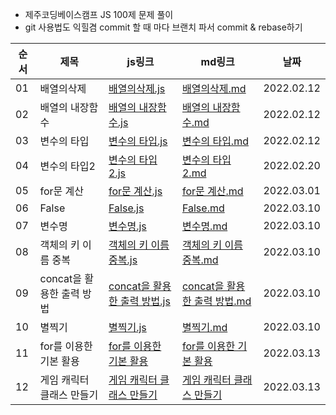 - 제주코딩베이스캠프 JS 100제 문제 풀이
- git 사용법도 익힐겸 commit 할 때 마다 브랜치 파서 commit & rebase하기

| 순서 | 제목                      | js링크                                                         | md링크                                                         | 날짜       |
| ---- | ------------------------- | -------------------------------------------------------------- | -------------------------------------------------------------- | ---------- |
| 01   | 배열의삭제                | [배열의삭제.js](01.deleteElementInArray.js)                    | [배열의삭제.md](01.deleteElementInArray.md)                    | 2022.02.12 |
| 02   | 배열의 내장함수           | [배열의 내장함수.js](02.arrayBuiltInFunctions.js)              | [배열의 내장함수.md](02.arrayBuiltInFunctions.md)              | 2022.02.12 |
| 03   | 변수의 타입               | [변수의 타입.js](03.typeOfVariables.js)                        | [변수의 타입.md](03.typeOfVariables.md)                        | 2022.02.12 |
| 04   | 변수의 타입2              | [변수의 타입2.js](04.typeOfVariables2.js)                      | [변수의 타입2.md](04.typeOfVariables2.md)                      | 2022.02.20 |
| 05   | for문 계산                | [for문 계산.js](05.forStatementCalculation.js)                 | [for문 계산.md](05.forStatementCalculation.md)                 | 2022.03.01 |
| 06   | False                     | [False.js](06.findTruthyValue.js)                              | [False.md](06.findTruthyValue.md)                              | 2022.03.10 |
| 07   | 변수명                    | [변수명.js](07.nameOfVariable.js)                              | [변수명.md](07.nameOfVariable.md)                              | 2022.03.10 |
| 08   | 객체의 키 이름 중복       | [객체의 키 이름 중복.js](08.duplicateKeyNameInObject.js)       | [객체의 키 이름 중복.md](08.duplicateKeyNameInObject.md)       | 2022.03.10 |
| 09   | concat을 활용한 출력 방법 | [concat을 활용한 출력 방법.js](09.howToUseConcat.js)           | [concat을 활용한 출력 방법.md](09.howToUseConcat.md)           | 2022.03.10 |
| 10   | 별찍기                    | [별찍기.js](10.takeAStar.js)                                   | [별찍기.md](10.takeAStar.md)                                   | 2022.03.10 |
| 11   | for를 이용한 기본 활용    | [for를 이용한 기본 활용](11.howToUseForstatement.js)           | [for를 이용한 기본 활용](11.howToUseForstatement.md)           | 2022.03.13 |
| 12   | 게임 캐릭터 클래스 만들기 | [게임 캐릭터 클래스 만들기](12.makeAGameCharacterWithClass.js) | [게임 캐릭터 클래스 만들기](12.makeAGameCharacterWithClass.md) | 2022.03.13 |
